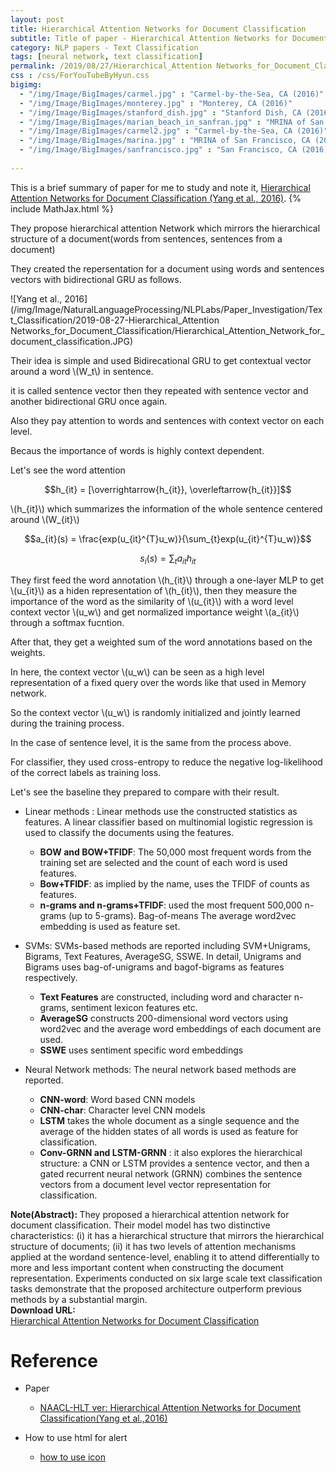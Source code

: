 ```yaml
---
layout: post
title: Hierarchical Attention Networks for Document Classification
subtitle: Title of paper - Hierarchical Attention Networks for Document Classification
category: NLP papers - Text Classification
tags: [neural network, text classification]
permalink: /2019/08/27/Hierarchical_Attention Networks_for_Document_Classification/
css : /css/ForYouTubeByHyun.css
bigimg: 
  - "/img/Image/BigImages/carmel.jpg" : "Carmel-by-the-Sea, CA (2016)"
  - "/img/Image/BigImages/monterey.jpg" : "Monterey, CA (2016)"
  - "/img/Image/BigImages/stanford_dish.jpg" : "Stanford Dish, CA (2016)"
  - "/img/Image/BigImages/marian_beach_in_sanfran.jpg" : "MRINA of San Francisco, CA (2016)"
  - "/img/Image/BigImages/carmel2.jpg" : "Carmel-by-the-Sea, CA (2016)"
  - "/img/Image/BigImages/marina.jpg" : "MRINA of San Francisco, CA (2016)"
  - "/img/Image/BigImages/sanfrancisco.jpg" : "San Francisco, CA (2016)"
  
---
```


This is a brief summary of paper for me to study and note it, [Hierarchical Attention Networks for Document Classification (Yang et al., 2016)](https://www.aclweb.org/anthology/N16-1174). 
{% include MathJax.html %}

They propose hierarchical attention Network which mirrors the hierarchical structure of a document(words from sentences, sentences from a document)

They created the repersentation for a document using words and sentences vectors with bidirectional GRU as follows.


![Yang et al., 2016](/img/Image/NaturalLanguageProcessing/NLPLabs/Paper_Investigation/Text_Classification/2019-08-27-Hierarchical_Attention Networks_for_Document_Classification/Hierarchical_Attention_Network_for_document_classification.JPG)


Their idea is simple and used Bidirecational GRU to get contextual vector around a word \\(W_t\\) in sentence.

it is called sentence vector then they repeated with sentence vector and another bidirectional GRU once again.

Also they pay attention to words and sentences with context vector on each level.

Becaus the importance of words is highly context dependent.

Let's see the word attention 


$$h_{it} = [\overrightarrow{h_{it}}, \overleftarrow{h_{it}}]$$

\\(h_{it}\\) which summarizes the information of the whole sentence centered around \\(W_{it}\\)

$$a_{it}(s) = \frac{exp(u_{it}^{T}u_w)}{\sum_{t}exp(u_{it}^{T}u_w)}$$

$$s_i(s) = \sum_{t}a_{it}h_{it}$$

They first feed the word annotation \\(h_{it}\\) through a one-layer MLP to get  \\(u_{it}\\) as a hiden representation of  \\(h_{it}\\), then they measure the importance of the word as the similarity of \\(u_{it}\\) with a word level context vector  \\(u_w\\) and get normalized importance weight  \\(a_{it}\\) through a softmax fucntion.

After that, they get a weighted sum of the word annotations based on the weights.

In here, the context vector \\(u_w\\) can be seen as a high level representation of a fixed query over the words like that used in Memory network.

So the context vector  \\(u_w\\) is randomly initialized and jointly learned during the training process.

In the case of sentence level, it is the same from the process above. 

For classifier, they used cross-entropy to reduce the negative log-likelihood of the correct labels as training loss.

Let's see the baseline they prepared to compare with their result. 

- Linear methods : Linear methods use the constructed statistics as features. A linear classifier based on multinomial logistic regression is used to classify the documents using the features.
  - **BOW and BOW+TFIDF**: The 50,000 most frequent words from the training set are selected and the count of each word is used features.
  - **Bow+TFIDF**: as implied by the name, uses the TFIDF of counts as features. 
  - **n-grams and n-grams+TFIDF**: used the most frequent 500,000 n-grams (up to 5-grams). Bag-of-means The average word2vec embedding is used as feature set.
 
- SVMs: SVMs-based methods are reported including SVM+Unigrams, Bigrams, Text Features, AverageSG, SSWE. In detail, Unigrams and Bigrams uses bag-of-unigrams and bagof-bigrams as features respectively. 
  - **Text Features** are constructed, including word and character n-grams, sentiment lexicon features etc.
  - **AverageSG** constructs 200-dimensional word vectors using word2vec and the average word embeddings of each document are used.
  - **SSWE** uses sentiment specific word embeddings

- Neural Network methods: The neural network based methods are reported.
  - **CNN-word**: Word based CNN models
  - **CNN-char**: Character level CNN models
  - **LSTM** takes the whole document as a single sequence and the average of the hidden states of all words is used as feature for classification.
  - **Conv-GRNN and LSTM-GRNN** : it also explores the hierarchical structure: a CNN or LSTM provides a sentence vector, and then a gated recurrent neural network (GRNN) combines the sentence vectors from a document level vector representation for classification.


<div class="alert alert-info" role="alert"><i class="fa fa-info-circle"></i> <b>Note(Abstract): </b>
They proposed a hierarchical attention network for document classification. Their model model has two distinctive characteristics: (i) it has a hierarchical structure that mirrors the hierarchical structure of documents; (ii) it has two levels of attention mechanisms applied at the wordand sentence-level, enabling it to attend differentially to more and less important content when constructing the document representation. Experiments conducted on six large scale text classification tasks demonstrate that the proposed architecture outperform previous methods by a substantial margin.
</div>
    
<div class="alert alert-success" role="alert"><i class="fa fa-paperclip fa-lg"></i> <b>Download URL: </b><br>
  <a href="https://www.aclweb.org/anthology/N16-1174">Hierarchical Attention Networks for Document Classification</a>
</div>

# Reference 

- Paper 
  - [NAACL-HLT ver: Hierarchical Attention Networks for Document Classification(Yang et al.,2016)](https://www.aclweb.org/anthology/N16-1174)
  
  
- How to use html for alert
  - [how to use icon](http://idratherbewriting.com/documentation-theme-jekyll/mydoc_icons.html)




























